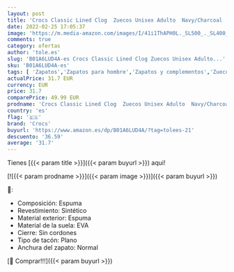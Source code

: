 ```yaml
---
layout: post
title: 'Crocs Classic Lined Clog  Zuecos Unisex Adulto  Navy/Charcoal  48/49 EU'
date: 2022-02-25 17:05:37
image: 'https://m.media-amazon.com/images/I/41i1ThAPH0L._SL500_._SL400_.jpg'
comments: true
category: ofertas
author: 'tole.es'
slug: 'B01A6LUD4A-es Crocs Classic Lined Clog Zuecos Unisex Adulto...'
sku: 'B01A6LUD4A-es'
tags: [ 'Zapatos','Zapatos para hombre','Zapatos y complementos','Zuecos y mules para hombre','crocs','zuecos', ]
actualPrice: 31.7 EUR
currency: EUR
price: 31.7
comparePrice: 49.99 EUR
prodname: 'Crocs Classic Lined Clog  Zuecos Unisex Adulto  Navy/Charcoal  48/49 EU'
country: 'es'
flag: '🇪🇸'
brand: 'Crocs'
buyurl: 'https://www.amazon.es/dp/B01A6LUD4A/?tag=tolees-21'
descuento: '36.59'
average: '31.7'
---
```


Tienes [{{< param title >}}]({{< param buyurl >}}) aqui!

[![{{< param prodname >}}]({{< param image >}})]({{< param buyurl >}})

🔎:

- Composición: Espuma
- Revestimiento: Sintético
- Material exterior: Espuma
- Material de la suela: EVA
- Cierre: Sin cordones
- Tipo de tacón: Plano
- Anchura del zapato: Normal

[🛒 Comprar!!!]({{< param buyurl >}})
